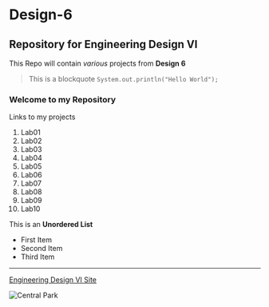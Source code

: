 # Design-6
## Repository for Engineering Design VI
This Repo will contain *various* projects from **Design 6**
> This is a blockquote
`System.out.println("Hello World");`
### Welcome to my Repository
Links to my projects
1. Lab01
2. Lab02
3. Lab03
4. Lab04
5. Lab05
6. Lab06
7. Lab07
8. Lab08
9. Lab09
10. Lab10

This is an **Unordered List**
- First Item
- Second Item
- Third Item

---

[Engineering Design VI Site](https://sites.google.com/view/ece322)

![Central Park](https://github.com/kamiltomaszk/Design-6/assets/95594092/d2710f85-8b9d-4e10-b9d0-c9d808efd124)
